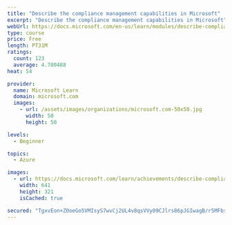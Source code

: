 ```yaml
---
title: "Describe the compliance management capabilities in Microsoft"
excerpt: "Describe the compliance management capabilities in Microsoft"
webUrl: https://docs.microsoft.com/en-us/learn/modules/describe-compliance-management-capabilities-microsoft/
type: course
price: Free
length: PT31M
ratings:
  count: 123
  average: 4.780488
heat: 54

provider:
  name: Microsoft Learn
  domain: microsoft.com
  images:
    - url: /assets/images/organizations/microsoft.com-50x50.jpg
      width: 50
      height: 50

levels:
  - Beginner

topics:
  - Azure

images:
  - url: https://docs.microsoft.com/learn/achievements/describe-compliance-management-capabilities-social.png
    width: 641
    height: 321
    isCached: true

secured: "TgxvEon+ZOoeGo5VMIsyS7wvCj2UL4v8qsVVy09CJlrs86pJGIwagB/r5MFbsxtRkGcVBGhcu5CDWOcfkE2q/Uy4TAjPMIhDE9h0yYcXzyq0N9aqBB47eFH42FdCnIzW/SWmhi+9Be0zO5Av1Ct3nZanH/r8tIORMCwwk4d2I0BAoU0o2SxMLRBaRo38IUNALUkl8SGbi56nzQrScXxvMbmC5C03qpL1ASF3IV18oNl+sDK/wIHG4JQaG7pyRVcpGFbh0CsOnxLqfeOXXIuOmGTFpsYLuQPifmkVDWjwdtxDcfqC8rVpuLtJ6+0fWdd9/DPLX+bWOMoHX+YaxYZ565ShLrVljtKk3wnAoKIieS07S+rMMuLGx6A1xeCJ42dUjwjMr8+tzX+9mDq431eiww2fngzLmE6Ppu1B9/By9aA=;iz4Y9I0Ck+X+tZqClEVdVg=="
---
```


